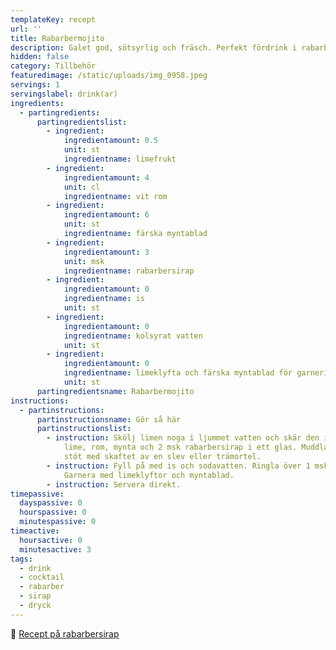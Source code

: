 ```yaml
---
templateKey: recept
url: ''
title: Rabarbermojito
description: Galet god, sötsyrlig och fräsch. Perfekt fördrink i rabarbertider!
hidden: false
category: Tillbehör
featuredimage: /static/uploads/img_0958.jpeg
servings: 1
servingslabel: drink(ar)
ingredients:
  - partingredients:
      partingredientslist:
        - ingredient:
            ingredientamount: 0.5
            unit: st
            ingredientname: limefrukt
        - ingredient:
            ingredientamount: 4
            unit: cl
            ingredientname: vit rom
        - ingredient:
            ingredientamount: 6
            unit: st
            ingredientname: färska myntablad
        - ingredient:
            ingredientamount: 3
            unit: msk
            ingredientname: rabarbersirap
        - ingredient:
            ingredientamount: 0
            ingredientname: is
            unit: st
        - ingredient:
            ingredientamount: 0
            ingredientname: kolsyrat vatten
            unit: st
        - ingredient:
            ingredientamount: 0
            ingredientname: limeklyfta och färska myntablad för garnering
            unit: st
      partingredientsname: Rabarbermojito
instructions:
  - partinstructions:
      partinstructionsname: Gör så här
      partinstructionslist:
        - instruction: Skölj limen noga i ljummet vatten och skär den i klyftor. Blanda
            lime, rom, mynta och 2 msk rabarbersirap i ett glas. Muddla eller
            stöt med skaftet av en slev eller trämortel.
        - instruction: Fyll på med is och sodavatten. Ringla över 1 msk rabarbersirap.
            Garnera med limeklyftor och myntablad.
        - instruction: Servera direkt.
timepassive:
  dayspassive: 0
  hourspassive: 0
  minutespassive: 0
timeactive:
  hoursactive: 0
  minutesactive: 3
tags:
  - drink
  - cocktail
  - rabarber
  - sirap
  - dryck
---
```


🔗 [Recept på rabarbersirap](/rabarbersirap)
